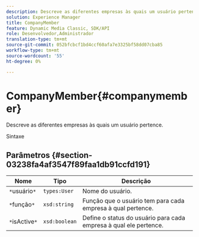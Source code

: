 ```yaml
---
description: Descreve as diferentes empresas às quais um usuário pertence.
solution: Experience Manager
title: CompanyMember
feature: Dynamic Media Classic, SDK/API
role: Desenvolvedor,Administrador
translation-type: tm+mt
source-git-commit: 052bfcbcf1bd4ccf60afa7e3325bf58dd07cba85
workflow-type: tm+mt
source-wordcount: '55'
ht-degree: 0%

---
```



# CompanyMember{#companymember}

Descreve as diferentes empresas às quais um usuário pertence.

Sintaxe

## Parâmetros {#section-03238fa4af3547f89faa1db91ccfd191}

| Nome | Tipo | Descrição |
|---|---|---|
| `*`usuário`*` | `types:User` | Nome do usuário. |
| `*`função`*` | `xsd:string` | Função que o usuário tem para cada empresa à qual pertence. |
| `*`isActive`*` | `xsd:boolean` | Define o status do usuário para cada empresa à qual ele pertence. |

